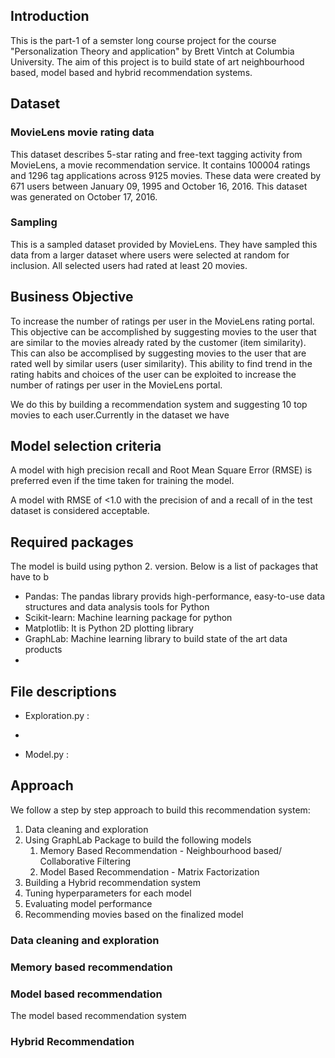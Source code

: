 ## Introduction
This is the part-1 of a semster long course project for the course "Personalization Theory and application" by Brett Vintch at Columbia University. The aim of this project is to build state of art neighbourhood based, model based and hybrid recommendation systems.

## Dataset
### MovieLens movie rating data
This dataset describes 5-star rating and free-text tagging activity from MovieLens,
a movie recommendation service. It contains 100004 ratings and 1296 tag applications across 9125 movies. 
These data were created by 671 users between January 09, 1995 and October 16, 2016. 
This dataset was generated on October 17, 2016.

### Sampling
This is a sampled dataset provided by MovieLens. They have sampled this data from a larger dataset where users were selected at random for inclusion. All selected users had rated at least 20 movies.

## Business Objective
To increase the number of ratings per user in the MovieLens rating portal. This objective can be accomplished by suggesting movies to the user that are similar to the movies already rated by the customer (item similarity). This can also be accomplised by suggesting movies to the user that are rated well by similar users (user similarity). This ability to find trend in the rating habits and choices of the user can be exploited to increase the number of ratings per user in the MovieLens portal. 

We do this by building a recommendation system and suggesting 10 top movies to each user.Currently in the dataset we have 

## Model selection criteria
A model with high precision recall and Root Mean Square Error (RMSE) is preferred even if the time taken for training the model.

A model with RMSE of <1.0 with the precision of  and a recall of  in the test dataset is considered acceptable.  

## Required packages 
The model is build using python 2. version. Below is a list of packages that have to b
* Pandas: The pandas library provids high-performance, easy-to-use data structures and data analysis tools for Python
* Scikit-learn: Machine learning package for python  
* Matplotlib: It is Python 2D plotting library
* GraphLab: Machine learning library to build state of the art data products
*

## File descriptions 
* Exploration.py :

* 

* Model.py :


## Approach
We follow a step by step approach to build this recommendation system: 
1. Data cleaning and exploration 
2. Using GraphLab Package to build the following models 
    1. Memory Based Recommendation - Neighbourhood based/ Collaborative Filtering  
    2. Model Based Recommendation - Matrix Factorization  
3. Building a Hybrid recommendation system 
4. Tuning hyperparameters for each model 
5. Evaluating model performance 
6. Recommending movies based on the finalized model 

### Data cleaning and exploration 


### Memory based recommendation 



### Model based recommendation 
The model based recommendation system 


### Hybrid Recommendation 



    
    
  


